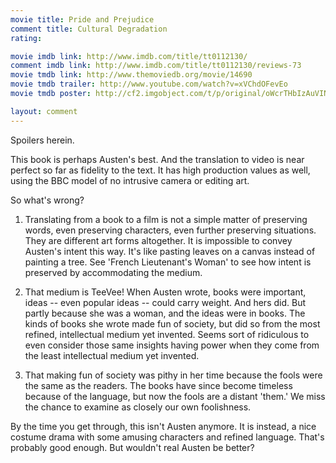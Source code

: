 ```yaml
---
movie title: Pride and Prejudice
comment title: Cultural Degradation
rating: 

movie imdb link: http://www.imdb.com/title/tt0112130/
comment imdb link: http://www.imdb.com/title/tt0112130/reviews-73
movie tmdb link: http://www.themoviedb.org/movie/14690
movie tmdb trailer: http://www.youtube.com/watch?v=xVChdOFevEo
movie tmdb poster: http://cf2.imgobject.com/t/p/original/oWcrTHbIzAuVINyPwGOhGZNj3gK.jpg

layout: comment
---
```


Spoilers herein.

This book is perhaps Austen's best. And the translation to video is near perfect so far as fidelity to the text. It has high production values as well, using the BBC model of no intrusive camera or editing art.

So what's wrong?

1) Translating from a book to a film is not a simple matter of preserving words, even preserving characters, even further preserving situations. They are different art forms altogether. It is impossible to convey Austen's intent this way. It's like pasting leaves on a canvas instead of painting a tree. See 'French Lieutenant's Woman' to see how intent is preserved by accommodating the medium.

2) That medium is TeeVee! When Austen wrote, books were important, ideas -- even popular ideas -- could carry weight. And hers did. But partly because she was a woman, and the ideas were in books. The kinds of books she wrote made fun of society, but did so from the most refined, intellectual medium yet invented. Seems sort of ridiculous to even consider those same insights having power when they come from the least intellectual medium yet invented.

3) That making fun of society was pithy in her time because the fools were the same as the readers. The books have since become timeless because of the language, but now the fools are a distant 'them.' We miss the chance to examine as closely our own foolishness.

By the time you get through, this isn't Austen anymore. It is instead, a nice costume drama with some amusing characters and refined language. That's probably good enough. But wouldn't real Austen be better?